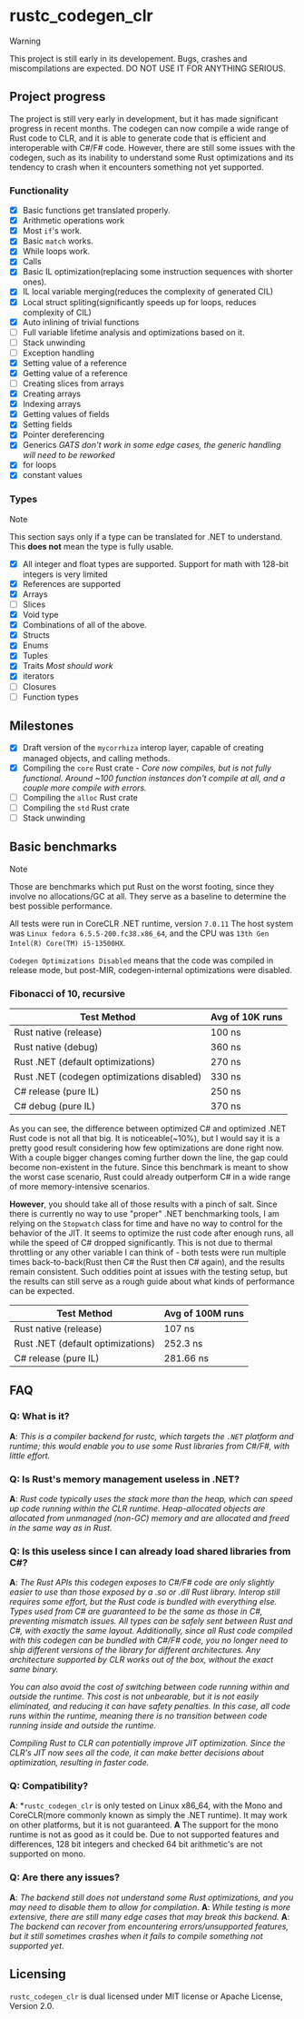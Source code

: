 # rustc_codegen_clr

> [!WARNING]
> This project is still early in its developement. Bugs, crashes and miscompilations are expected. DO NOT USE IT FOR ANYTHING SERIOUS.

## Project progress

The project is still very early in development, but it has made significant progress in recent months. The codegen can now compile a wide range of Rust code to CLR, and it is able to generate code that is efficient and interoperable with C#/F# code. However, there are still some issues with the codegen, such as its inability to understand some Rust optimizations and its tendency to crash when it encounters something not yet supported.

### Functionality

- [X] Basic functions get translated properly.
- [X] Arithmetic operations work
- [X] Most `if`'s work.
- [X] Basic `match` works.
- [X] While loops work.
- [X] Calls
- [X] Basic IL optimization(replacing some instruction sequences with shorter ones).
- [X] IL local variable merging(reduces the complexity of generated CIL)
- [X] Local struct spliting(significantly speeds up for loops, reduces complexity of CIL) 
- [X] Auto inlining of trivial functions
- [ ] Full variable lifetime analysis and optimizations based on it.
- [ ] Stack unwinding
- [ ] Exception handling
- [X] Setting value of a reference
- [X] Getting value of a reference
- [ ] Creating slices from arrays
- [X] Creating arrays
- [X] Indexing arrays
- [X] Getting values of fields
- [X] Setting fields
- [X] Pointer dereferencing
- [X] Generics *GATS don't work in some edge cases, the generic handling will need to be reworked*
- [X] for loops 
- [X] constant values

### Types

> [!NOTE]
> This section says only if a type can be translated for .NET to understand. This **does not** mean the type is fully usable.

- [X] All integer and float types are supported. Support for math with 128-bit integers is very limited
- [X] References are supported
- [X] Arrays
- [ ] Slices
- [X] Void type
- [X] Combinations of all of the above.
- [X] Structs
- [X] Enums
- [X] Tuples
- [X] Traits *Most should work*
- [X] iterators
- [ ] Closures
- [ ] Function types

## Milestones

- [X] Draft version of the `mycorrhiza` interop layer, capable of creating managed objects, and calling methods. 
- [X] Compiling the `core` Rust crate - *Core now compiles, but is not fully functional. Around ~100 function instances don't compile at all, and a couple more compile with errors.*
- [ ] Compiling the `alloc` Rust crate 
- [ ] Compiling the `std` Rust crate 
- [ ] Stack unwinding

## Basic benchmarks

> [!NOTE]
> Those are benchmarks which put Rust on the worst footing, since they involve no allocations/GC at all. They serve as a baseline to determine the best possible performance.
>
> All tests were run in CoreCLR .NET runtime, version `7.0.11` The host system was `Linux fedora 6.5.5-200.fc38.x86_64`, and the CPU was `13th Gen Intel(R) Core(TM) i5-13500HX`.

`Codegen Optimizations Disabled` means that the code was compiled in release mode, but post-MIR, codegen-internal optimizations were disabled.

### Fibonacci of 10, recursive

| Test Method                                | Avg of 10K runs |
| ------------------------------------------ | --------------- |
| Rust native (release)                      | 100 ns          |
| Rust native (debug)                        | 360 ns          |
| Rust .NET (default optimizations)          | 270 ns          |
| Rust .NET (codegen optimizations disabled) | 330 ns          |
| C# release (pure IL)                       | 250 ns          |
| C# debug (pure IL)                         | 370 ns          |

As you can see, the difference between optimized C# and optimized .NET Rust code is not all that big. It is noticeable(~10%), but I would say it is a pretty good result considering how few optimizations are done right now. With a couple bigger changes coming further down the line, the gap could become non-existent in the future. Since this benchmark is meant to show the worst case scenario, Rust could already outperform C# in a wide range of more memory-intensive scenarios.

**However**, you should take all of those results with a pinch of salt. Since there is currently no way to use "proper" .NET benchmarking tools, I am relying on the `Stopwatch` class for time and have no way to control for the behavior of the JIT. It seems to optimize the rust code after enough runs, all while the speed of C# dropped significantly. This is not due to thermal throttling or any other variable I can think of - both tests were run multiple times back-to-back(Rust then C# the Rust then C# again), and the results remain consistent. Such oddities point at issues with the testing setup, but the results can still serve as a rough guide about what kinds of performance can be expected.

| Test Method                       | Avg of 100M runs |
| --------------------------------- | ---------------- |
| Rust native (release)             | 107 ns           |
| Rust .NET (default optimizations) | 252.3 ns         |
| C# release (pure IL)              | 281.66 ns        |

## FAQ

### Q: What is it?

**A**: *This is a compiler backend for rustc, which targets the `.NET` platform and runtime; this would enable you to use some Rust libraries from C#/F#, with little effort.*

### Q: Is Rust's memory management useless in .NET?

**A**: *Rust code typically uses the stack more than the heap, which can speed up code running within the CLR runtime. Heap-allocated objects are allocated from unmanaged (non-GC) memory and are allocated and freed in the same way as in Rust.*

### Q: Is this useless since I can already load shared libraries from C#?

**A**: *The Rust APIs this codegen exposes to C#/F# code are only slightly easier to use than those exposed by a .so or .dll Rust library. Interop still requires some effort, but the Rust code is bundled with everything else. Types used from C# are guaranteed to be the same as those in C#, preventing mismatch issues. All types can be safely sent between Rust and C#, with exactly the same layout. Additionally, since all Rust code compiled with this codegen can be bundled with C#/F# code, you no longer need to ship different versions of the library for different architectures. Any architecture supported by CLR works out of the box, without the exact same binary.*

*You can also avoid the cost of switching between code running within and outside the runtime. This cost is not unbearable, but it is not easily eliminated, and reducing it can have safety penalties. In this case, all code runs within the runtime, meaning there is no transition between code running inside and outside the runtime.*

*Compiling Rust to CLR can potentially improve JIT optimization. Since the CLR's JIT now sees all the code, it can make better decisions about optimization, resulting in faster code.*

### Q: Compatibility?

**A**: *`rustc_codegen_clr` is only tested on Linux x86_64, with the Mono and CoreCLR(more commonly known as simply the .NET runtime). It may work on other platforms, but it is not guaranteed.
**A** The support for the mono runtime is not as good as it could be. Due to not supported features and differences, 128 bit integers and checked 64 bit arithmetic's are not supported on mono. 

### Q: Are there any issues?

**A**: *The backend still does not understand some Rust optimizations, and you may need to disable them to allow for compilation*.
**A**: *While testing is more extensive, there are still many edge cases that may break this backend.*
**A**: *The backend can recover from encountering errors/unsupported features, but it still sometimes crashes when it fails to compile something not supported yet*.

## Licensing

`rustc_codegen_clr` is dual licensed under MIT license or Apache License, Version 2.0.
